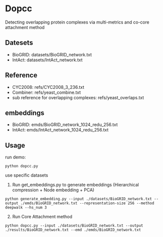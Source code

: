 # Dopcc

Detecting overlapping protein complexes via multi-metrics and co-core attachment method

## Datesets

- BioGRID: datasets/BioGRID_network.txt
- IntAct: datasets/IntAct_network.txt

## Reference

- CYC2008: refs/CYC2008_3_236.txt
- Combiner: refs/yeast_combine.txt
- sub reference for overlapping complexes: refs/yeast_overlaps.txt

## embeddings

- BioGRID: emds/BioGRID_network_1024_redu_256.txt
- IntAct: emds/IntAct_network_1024_redu_256.txt

## Usage

run demo:
```
python dopcc.py
```

use specific datasets

1. Run get_embeddings.py to generate embeddings (Hierarchical compression + Node embedding + PCA)
```
python generate_embedding.py --input ./datasets/BioGRID_network.txt --output ./emds/BioGRID_network.txt --representation-size 256 --method deepwalk --hs_num 3
```
2. Run Core Attachment method
```
python dopcc.py --input ./datasets/BioGRID_network.txt --output ./results/BioGRID_network.txt --emd ./emds/BioGRID_network.txt
```
